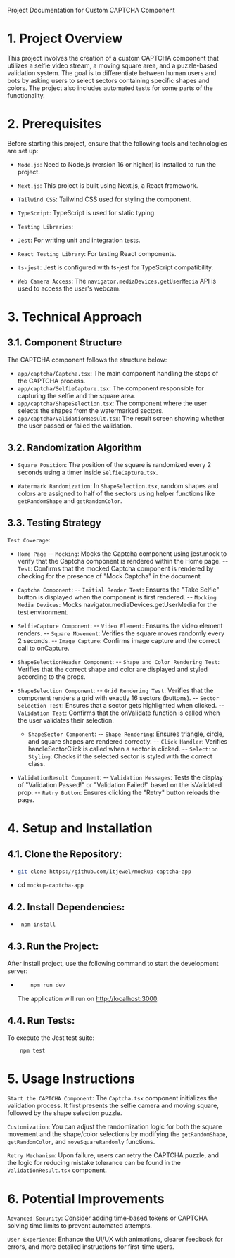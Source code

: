 Project Documentation for Custom CAPTCHA Component

# 1. Project Overview

This project involves the creation of a custom CAPTCHA component that utilizes a selfie video stream, a moving square area, and a puzzle-based validation system. The goal is to differentiate between human users and bots by asking users to select sectors containing specific shapes and colors. The project also includes automated tests for some parts of the functionality.

# 2. Prerequisites

Before starting this project, ensure that the following tools and technologies are set up:

- `Node.js`: Need to Node.js (version 16 or higher) is installed to run the project.

- `Next.js`: This project is built using Next.js, a React framework.

- `Tailwind CSS`: Tailwind CSS used for styling the component.

- `TypeScript`: TypeScript is used for static typing.

- `Testing Libraries`:
- `Jest`: For writing unit and integration tests.

- `React Testing Library`: For testing React components.

- `ts-jest`: Jest is configured with ts-jest for TypeScript compatibility.

- `Web Camera Access`: The `navigator.mediaDevices.getUserMedia` API is used to access the user's webcam.

# 3. Technical Approach

## 3.1. Component Structure

The CAPTCHA component follows the structure below:

- `app/captcha/Captcha.tsx`: The main component handling the steps of the CAPTCHA process.
- `app/captcha/SelfieCapture.tsx`: The component responsible for capturing the selfie and the square area.
- `app/captcha/ShapeSelection.tsx`: The component where the user selects the shapes from the watermarked sectors.
- `app/captcha/ValidationResult.tsx`: The result screen showing whether the user passed or failed the validation.

## 3.2. Randomization Algorithm

- `Square Position`: The position of the square is randomized every 2 seconds using a timer inside `SelfieCapture.tsx`.

- `Watermark Randomization`: In `ShapeSelection.tsx`, random shapes and colors are assigned to half of the sectors using helper functions like `getRandomShape` and `getRandomColor`.

## 3.3. Testing Strategy

`Test Coverage`:

- `Home Page`
  -- `Mocking`: Mocks the Captcha component using jest.mock to verify that the Captcha component is rendered within the Home page.
  -- `Test`: Confirms that the mocked Captcha component is rendered by checking for the presence of "Mock Captcha" in the document

- `Captcha Component`:
  -- `Initial Render Test`: Ensures the "Take Selfie" button is displayed when the component is first rendered.
  -- `Mocking Media Devices`: Mocks navigator.mediaDevices.getUserMedia for the test environment.

- `SelfieCapture Component`:
  -- `Video Element`: Ensures the video element renders.
  -- `Square Movement`: Verifies the square moves randomly every 2 seconds.
  -- `Image Capture`: Confirms image capture and the correct call to onCapture.

- `ShapeSelectionHeader Component`:
  -- `Shape and Color Rendering Test`: Verifies that the correct shape and color are displayed and styled according to the props.

- `ShapeSelection Component`:
  -- `Grid Rendering Test`: Verifies that the component renders a grid with exactly 16 sectors (buttons).
  -- `Sector Selection Test`: Ensures that a sector gets highlighted when clicked.
  -- `Validation Test`: Confirms that the onValidate function is called when the user validates their selection.

  - `ShapeSector Component`:
    -- `Shape Rendering`: Ensures triangle, circle, and square shapes are rendered correctly.
    -- `Click Handler`: Verifies handleSectorClick is called when a sector is clicked.
    -- `Selection Styling`: Checks if the selected sector is styled with the correct class.

- `ValidationResult Component`:
  -- `Validation Messages`: Tests the display of "Validation Passed!" or "Validation Failed!" based on the isValidated prop.
  -- `Retry Button`: Ensures clicking the "Retry" button reloads the page.

# 4. Setup and Installation

## 4.1. Clone the Repository:

- ```sh
  git clone https://github.com/itjewel/mockup-captcha-app
  ```

- cd `mockup-captcha-app`

## 4.2. Install Dependencies:

- ```sh
   npm install
  ```

## 4.3. Run the Project:

After install project, use the following command to start the development server:

- ```sh
      npm run dev
  ```
  The application will run on [http://localhost:3000](http://localhost:3000).

## 4.4. Run Tests:

To execute the Jest test suite:

```sh
    npm test
```

# 5. Usage Instructions

`Start the CAPTCHA Component`: The `Captcha.tsx` component initializes the validation process. It first presents the selfie camera and moving square, followed by the shape selection puzzle.

`Customization`: You can adjust the randomization logic for both the square movement and the shape/color selections by modifying the `getRandomShape`, `getRandomColor`, and `moveSquareRandomly` functions.

`Retry Mechanism`: Upon failure, users can retry the CAPTCHA puzzle, and the logic for reducing mistake tolerance can be found in the `ValidationResult.tsx` component.

# 6. Potential Improvements

`Advanced Security`: Consider adding time-based tokens or CAPTCHA solving time limits to prevent automated attempts.

`User Experience`: Enhance the UI/UX with animations, clearer feedback for errors, and more detailed instructions for first-time users.
